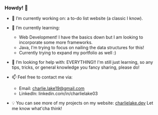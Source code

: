 ### Howdy! 👋

<!--
**Charlie-River/Charlie-River** is a ✨ _special_ ✨ repository because its `README.md` (this file) appears on your GitHub profile.

Here are some ideas to get you started:
-->
- 🔭 I’m currently working on: a to-do list website (a classic I know).

- 🌱 I’m currently learning:
  + Web Development! I have the basics down but I am looking to incorporate some more frameworks.
  + Java, I'm trying to focus on nailing the data structures for this!
  + Currently trying to expand my portfolio as well :)

- 🤔 I’m looking for help with: EVERYTHING!!
  I'm still just learning, so any tips, tricks, or general knowledge you fancy sharing, please do!

- 📫 Feel free to contact me via:
  - Email: charlie.lake19@gmail.com
  - LinkedIn: linkedin.com/in/charlielake03

- 💡 You can see more of my projects on my website: [charlielake.dev](https://charlielake.dev)
  Let me know what'cha think!


